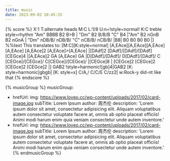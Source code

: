 ```yaml
---
title: music
date: 2023-09-02 10:45:33
---
```

{% score %}
X:1
T:alternate heads
M:C
L:1/8
U:n=!style=normal!
K:C treble style=rhythm
"Am" BBBB B2 B>B | "Dm" B2 B/B/B "C" B4 |"Am" B2 nGnB B2 nGnA | "Dm" nDB/B/ nDB/B/ "C" nCB/B/ nCB/B/ |B8| B0 B0 B0 B0 |]
%%text This translates to:
[M:C][K:style=normal]
[A,EAce][A,EAce][A,EAce][A,EAce] [A,EAce]2 [A,EAce]>[A,EAce] |[DAdf]2 [DAdf]/[DAdf]/[DAdf] [CEGce]4 |[A,EAce]2 GA [A,EAce] GA |D[DAdf]/[DAdf]/ D[DAdf]/[DAdf]/ C [CEGce]/[CEGce]/ C[CEGce]/[CEGce]/ |[CEGce]8 | [CEGce]2 [CEGce]2 [CEGce]2 [CEGce]2 |]
GAB2 !style=harmonic![gb]4|GAB2 [K: style=harmonic]gbgb|
[K: style=x]
C/A,/ C/C/E C/zz2|
w:Rock-y did-nt like that
{% endscore %}

{% musicGroup %}
musicGroup:
  - hrefUrl:
    img: https://www.loveo.cc/wp-content/uploads/2017/02/card-image.jpg
    subTitle: Lorem Ipsum
    author: 周杰伦
    description: 'Lorem ipsum dolor sit amet, consectetur adipisicing elit. Aliquam voluptatibus
  autem consectetur voluptate facere at, omnis ab optio placeat officiis!
  Animi modi harum enim quia veniam consectetur unde autem inventore.'
  - hrefUrl:
    img: https://www.loveo.cc/wp-content/uploads/2017/02/card-image.jpg
    subTitle: Lorem Ipsum
    author: 周杰伦
    description: 'Lorem ipsum dolor sit amet, consectetur adipisicing elit. Aliquam voluptatibus
    autem consectetur voluptate facere at, omnis ab optio placeat officiis!
    Animi modi harum enim quia veniam consectetur unde autem inventore.'
{% endmusicGroup %}




